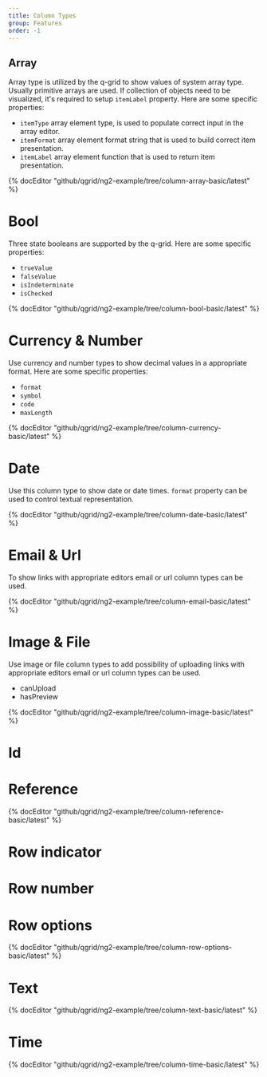 ```yaml
---
title: Column Types
group: Features
order: -1
---
```


## Array

Array type is utilized by the q-grid to show values of system array type. Usually primitive arrays are used. If collection of objects need to be visualized, it's required to setup `itemLabel` property. Here are some specific properties:

* `itemType` array element type, is used to populate correct input in the array editor.
* `itemFormat` array element format string that is used to build correct item presentation.
* `itemLabel` array element function that is used to return item presentation.

{% docEditor "github/qgrid/ng2-example/tree/column-array-basic/latest" %}

# Bool

Three state booleans are supported by the q-grid. Here are some specific properties:

* `trueValue`
* `falseValue`
* `isIndeterminate`
* `isChecked`

{% docEditor "github/qgrid/ng2-example/tree/column-bool-basic/latest" %}

# Currency & Number

Use currency and number types to show decimal values in a appropriate format. Here are some specific properties:

* `format`
* `symbol`
* `code`
* `maxLength`

{% docEditor "github/qgrid/ng2-example/tree/column-currency-basic/latest" %}

# Date

Use this column type to show date or date times. `format` property can be used to control textual representation.

{% docEditor "github/qgrid/ng2-example/tree/column-date-basic/latest" %}

# Email & Url

To show links with appropriate editors email or url column types can be used.

{% docEditor "github/qgrid/ng2-example/tree/column-email-basic/latest" %}

# Image & File

Use image or file column types to add possibility of uploading  links with appropriate editors email or url column types can be used.

* canUpload
* hasPreview

{% docEditor "github/qgrid/ng2-example/tree/column-image-basic/latest" %}

# Id

# Reference

{% docEditor "github/qgrid/ng2-example/tree/column-reference-basic/latest" %}

# Row indicator
# Row number

# Row options

{% docEditor "github/qgrid/ng2-example/tree/column-row-options-basic/latest" %}

# Text

{% docEditor "github/qgrid/ng2-example/tree/column-text-basic/latest" %}

# Time

{% docEditor "github/qgrid/ng2-example/tree/column-time-basic/latest" %}